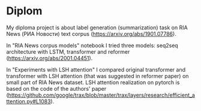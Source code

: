 # Diplom
My diploma project is about label generation (summarization) task on RIA News (РИА Новости) text corpus (https://arxiv.org/abs/1901.07786).

In "RIA News corpus models" notebook I tried three models: seq2seq architecture with LSTM, transformer and reformer (https://arxiv.org/abs/2001.04451).

In "Experiments with LSH attention" I compared original transformer and transformer with LSH attention (that was suggested in reformer paper) on small part of RIA News dataset. LSH attention realization on pytorch is based on the code of the authors' paper (https://github.com/google/trax/blob/master/trax/layers/research/efficient_attention.py#L1083).
